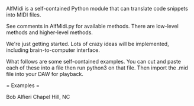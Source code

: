 AlfMidi is a self-contained Python module that can translate code snippets into MIDI files.

See comments in AlfMidi.py for available methods.  There are low-level methods and higher-level methods.

We're just getting started.  Lots of crazy ideas will be implemented, including brain-to-computer
interface.  

What follows are some self-contained examples.  You can cut and paste each of these
into a file then run python3 on that file.  Then import the .mid file into your DAW for playback.

= Examples =

Bob Alfieri
Chapel Hill, NC
